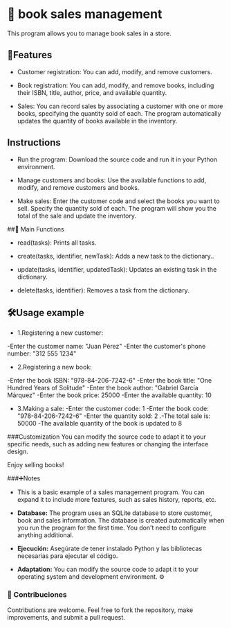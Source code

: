 # 📝 book sales management

This program allows you to manage book sales in a store.

## 📄Features

-  Customer registration: You can add, modify, and remove customers.
-  Book registration: You can add, modify, and remove books, including their ISBN, title, author, price, and available quantity.

- Sales: You can record sales by associating a customer with one or more books, specifying the quantity sold of each. The program automatically updates the quantity of books available in the inventory.

##  Instructions
- Run the program: Download the source code and run it in your Python environment.

- Manage customers and books: Use the available functions to add, modify, and remove customers and books.

- Make sales: Enter the customer code and select the books you want to sell. Specify the quantity sold of each. The program will show you the total of the sale and update the inventory.


##🔧 Main Functions
- read(tasks): Prints all tasks.

- create(tasks, identifier, newTask): Adds a new task to the dictionary..

- update(tasks, identifier, updatedTask): Updates an existing task in the dictionary.
- delete(tasks, identifier): Removes a task from the dictionary.

## 🛠️Usage example

 - 1.Registering a new customer:
 
 -Enter the customer name: "Juan Pérez"
 -Enter the customer's phone number: "312 555 1234"
 
 - 2.Registering a new book:
 
 -Enter the book ISBN: "978-84-206-7242-6"
 -Enter the book title: "One Hundred Years of Solitude"
 -Enter the book author: "Gabriel García Márquez"
 -Enter the book price: 25000
 -Enter the available quantity: 10
 
 - 3.Making a sale:
-Enter the customer code: 1
-Enter the book code: "978-84-206-7242-6"
-Enter the quantity sold: 2
.-The total sale is: 50000
-The available quantity of the book is updated to 8

###Customization
You can modify the source code to adapt it to your specific needs, such as adding new features or changing the interface design.

Enjoy selling books!


###➕Notes
- This is a basic example of a sales management program. You can expand it to include more features, such as sales history, reports, etc.

- **Database:** The program uses an SQLite database to store customer, book and sales information. The database is created automatically when you run the program for the first time. You don't need to configure anything additional.

- **Ejecución:** Asegúrate de tener instalado Python y las bibliotecas necesarias para ejecutar el código.

- **Adaptation:** You can modify the source code to adapt it to your operating system and development environment. ⚙️



### 🤝 Contribuciones
Contributions are welcome. Feel free to fork the repository, make improvements, and submit a pull request.
